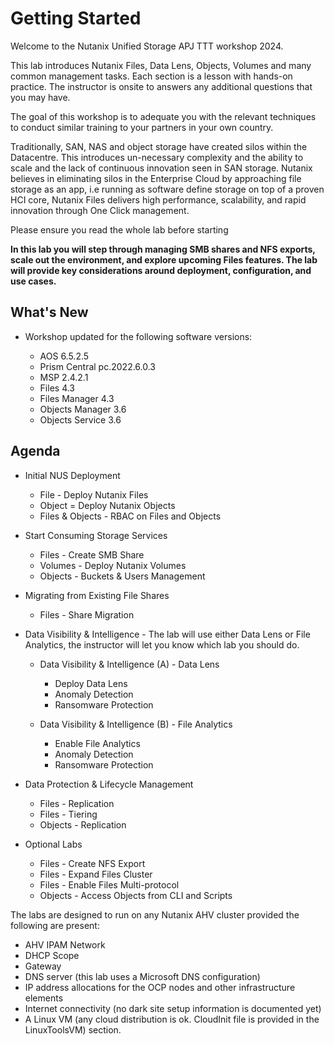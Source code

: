 #  Getting Started

Welcome to the Nutanix Unified Storage APJ TTT workshop 2024.

This lab introduces Nutanix Files, Data Lens, Objects, Volumes and many common management tasks. Each section is a lesson with hands-on practice. The instructor is onsite to answers any additional questions that you may have.

The goal of this workshop is to adequate you with the relevant techniques to conduct similar training to your partners in your own country. 

Traditionally, SAN, NAS and object storage have created silos within the Datacentre. This introduces un-necessary complexity and the ability to scale and the lack of continuous innovation seen in SAN storage. Nutanix believes in eliminating silos in the Enterprise Cloud by approaching file storage as an app, i.e running as software define storage on top of a proven HCI core, Nutanix Files delivers high performance, scalability, and rapid innovation through One Click management.

Please ensure you read the whole lab before starting

**In this lab you will step through managing SMB shares and NFS exports, scale out the environment, and explore upcoming Files features. The lab will provide key considerations around deployment, configuration, and use cases.**

## What's New

- Workshop updated for the following software versions:

  - AOS 6.5.2.5
  - Prism Central pc.2022.6.0.3
  - MSP 2.4.2.1
  - Files 4.3
  - Files Manager 4.3
  - Objects Manager 3.6
  - Objects Service 3.6
  

## Agenda


- Initial NUS Deployment
    - File - Deploy Nutanix Files
    - Object = Deploy Nutanix Objects
    - Files & Objects - RBAC on Files and Objects

- Start Consuming Storage Services
    - Files - Create SMB Share
    - Volumes - Deploy Nutanix Volumes
    - Objects - Buckets & Users Management

- Migrating from Existing File Shares
    - Files - Share Migration

- Data Visibility & Intelligence - The lab will use either Data Lens or File Analytics, the instructor will let you know which lab you should do.
    - Data Visibility & Intelligence (A) - Data Lens 
        - Deploy Data Lens
        - Anomaly Detection
        - Ransomware Protection

    - Data Visibility & Intelligence (B) - File Analytics
        - Enable File Analytics
        - Anomaly Detection
        - Ransomware Protection

- Data Protection & Lifecycle Management
    - Files - Replication
    - Files - Tiering
    - Objects - Replication


- Optional Labs
    - Files - Create NFS Export
    - Files - Expand Files Cluster
    - Files - Enable Files Multi-protocol
    - Objects - Access Objects from CLI and Scripts

The labs are designed to run on any Nutanix AHV cluster provided the following are present:

- AHV IPAM Network
- DHCP Scope
- Gateway
- DNS server (this lab uses a Microsoft DNS configuration)
- IP address allocations for the OCP nodes and other infrastructure elements
- Internet connectivity (no dark site setup information is documented yet)
- A Linux VM (any cloud distribution is ok. CloudInit file is provided in the LinuxToolsVM) section.